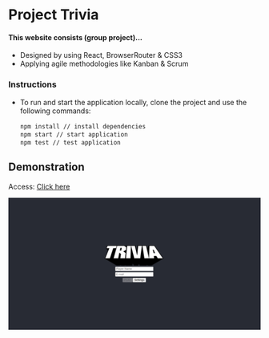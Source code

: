 # Project Trivia

#### This website consists (group project)...

* Designed by using React, BrowserRouter & CSS3
* Applying agile methodologies like Kanban & Scrum

### Instructions
* To run and start the application locally, clone the project and use the following commands:

  ```
  npm install // install dependencies
  npm start // start application
  npm test // test application
  ```

## Demonstration
Access: [Click here](https://trivia-pirminp.vercel.app/)

![To access](https://github.com/PirminP/trivia/blob/main/trivia.png)
